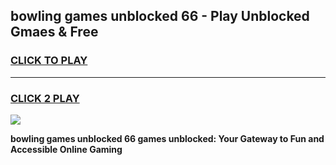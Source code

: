
## bowling games unblocked 66 - Play Unblocked Gmaes & Free
<h3>
<a href="https://news.freeplayer.one?title=bowling_games_unblocked_66&ref=23F">CLICK TO PLAY</a></h3>
<hr>

<h3>
<a href="https://news.freeplayer.one?title=bowling_games_unblocked_66&ref=23F">CLICK 2 PLAY</a>
  
</h3>

<a href="https://news.freeplayer.one?title=bowling_games_unblocked_66&ref=23F/"><img src="https://clearcache.store/games.png"></a>


**bowling games unblocked 66 games unblocked: Your Gateway to Fun and Accessible Online Gaming**
